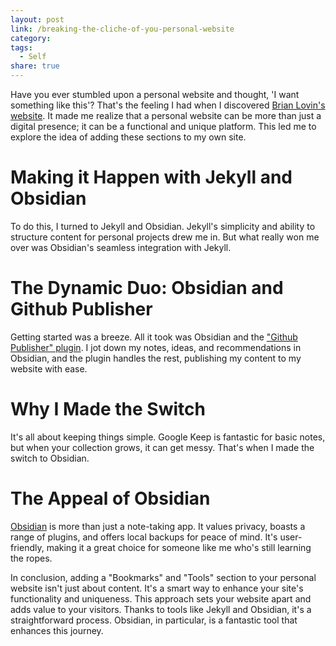```yaml
---
layout: post
link: /breaking-the-cliche-of-you-personal-website
category: 
tags:
  - Self
share: true
---
```

Have you ever stumbled upon a personal website and thought, 'I want something like this'? That's the feeling I had when I discovered [Brian Lovin's website](https://brianlovin.com). It made me realize that a personal website can be more than just a digital presence; it can be a functional and unique platform. This led me to explore the idea of adding these sections to my own site.

# Making it Happen with Jekyll and Obsidian

To do this, I turned to Jekyll and Obsidian. Jekyll's simplicity and ability to structure content for personal projects drew me in. But what really won me over was Obsidian's seamless integration with Jekyll.

# The Dynamic Duo: Obsidian and Github Publisher

Getting started was a breeze. All it took was Obsidian and the ["Github Publisher" plugin](https://github.com/ObsidianPublisher/obsidian-github-publisher). I jot down my notes, ideas, and recommendations in Obsidian, and the plugin handles the rest, publishing my content to my website with ease.

# Why I Made the Switch

It's all about keeping things simple. Google Keep is fantastic for basic notes, but when your collection grows, it can get messy. That's when I made the switch to Obsidian.

# The Appeal of Obsidian

[Obsidian](https://obsidian.md/) is more than just a note-taking app. It values privacy, boasts a range of plugins, and offers local backups for peace of mind. It's user-friendly, making it a great choice for someone like me who's still learning the ropes.

In conclusion, adding a "Bookmarks" and "Tools" section to your personal website isn't just about content. It's a smart way to enhance your site's functionality and uniqueness. This approach sets your website apart and adds value to your visitors. Thanks to tools like Jekyll and Obsidian, it's a straightforward process. Obsidian, in particular, is a fantastic tool that enhances this journey.
